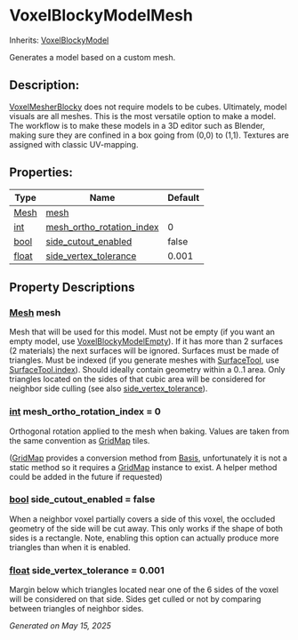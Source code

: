 # VoxelBlockyModelMesh

Inherits: [VoxelBlockyModel](VoxelBlockyModel.md)

Generates a model based on a custom mesh.

## Description: 

[VoxelMesherBlocky](VoxelMesherBlocky.md) does not require models to be cubes. Ultimately, model visuals are all meshes. This is the most versatile option to make a model. The workflow is to make these models in a 3D editor such as Blender, making sure they are confined in a box going from (0,0) to (1,1). Textures are assigned with classic UV-mapping.

## Properties: 


Type                                                                      | Name                                                       | Default 
------------------------------------------------------------------------- | ---------------------------------------------------------- | --------
[Mesh](https://docs.godotengine.org/en/stable/classes/class_mesh.html)    | [mesh](#i_mesh)                                            |         
[int](https://docs.godotengine.org/en/stable/classes/class_int.html)      | [mesh_ortho_rotation_index](#i_mesh_ortho_rotation_index)  | 0       
[bool](https://docs.godotengine.org/en/stable/classes/class_bool.html)    | [side_cutout_enabled](#i_side_cutout_enabled)              | false   
[float](https://docs.godotengine.org/en/stable/classes/class_float.html)  | [side_vertex_tolerance](#i_side_vertex_tolerance)          | 0.001   
<p></p>

## Property Descriptions

### [Mesh](https://docs.godotengine.org/en/stable/classes/class_mesh.html)<span id="i_mesh"></span> **mesh**

Mesh that will be used for this model. Must not be empty (if you want an empty model, use [VoxelBlockyModelEmpty](VoxelBlockyModelEmpty.md)). If it has more than 2 surfaces (2 materials) the next surfaces will be ignored. Surfaces must be made of triangles. Must be indexed (if you generate meshes with [SurfaceTool](https://docs.godotengine.org/en/stable/classes/class_surfacetool.html), use [SurfaceTool.index](https://docs.godotengine.org/en/stable/classes/class_surfacetool.html#class-surfacetool-method-index)). Should ideally contain geometry within a 0..1 area. Only triangles located on the sides of that cubic area will be considered for neighbor side culling (see also [side_vertex_tolerance](VoxelBlockyModelMesh.md#i_side_vertex_tolerance)).

### [int](https://docs.godotengine.org/en/stable/classes/class_int.html)<span id="i_mesh_ortho_rotation_index"></span> **mesh_ortho_rotation_index** = 0

Orthogonal rotation applied to the mesh when baking. Values are taken from the same convention as [GridMap](https://docs.godotengine.org/en/stable/classes/class_gridmap.html) tiles.

([GridMap](https://docs.godotengine.org/en/stable/classes/class_gridmap.html) provides a conversion method from [Basis](https://docs.godotengine.org/en/stable/classes/class_basis.html), unfortunately it is not a static method so it requires a [GridMap](https://docs.godotengine.org/en/stable/classes/class_gridmap.html) instance to exist. A helper method could be added in the future if requested)

### [bool](https://docs.godotengine.org/en/stable/classes/class_bool.html)<span id="i_side_cutout_enabled"></span> **side_cutout_enabled** = false

When a neighbor voxel partially covers a side of this voxel, the occluded geometry of the side will be cut away. This only works if the shape of both sides is a rectangle. Note, enabling this option can actually produce more triangles than when it is enabled.

### [float](https://docs.godotengine.org/en/stable/classes/class_float.html)<span id="i_side_vertex_tolerance"></span> **side_vertex_tolerance** = 0.001

Margin below which triangles located near one of the 6 sides of the voxel will be considered on that side. Sides get culled or not by comparing between triangles of neighbor sides.

_Generated on May 15, 2025_
